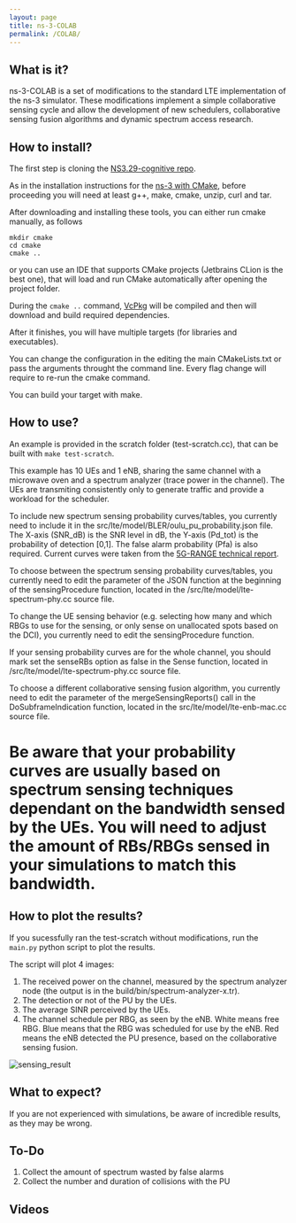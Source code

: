 ```yaml
---
layout: page
title: ns-3-COLAB
permalink: /COLAB/
---
```


## What is it?
ns-3-COLAB is a set of modifications to the standard LTE implementation of the ns-3 simulator. These modifications implement a simple collaborative sensing cycle and allow the development of new schedulers, collaborative sensing fusion algorithms and dynamic spectrum access research.

## How to install?
The first step is cloning the [NS3.29-cognitive repo](https://github.com/Gabrielcarvfer/NS3/tree/NS3.29-cognitive).

As in the installation instructions for the [ns-3 with CMake](NS3/installation), before proceeding you will need at least g++, make, cmake, unzip, curl and tar.

After downloading and installing these tools, you can either run cmake manually, as follows
```
mkdir cmake
cd cmake
cmake ..
```
or you can use an IDE that supports CMake projects (Jetbrains CLion is the best one), that will load and run CMake automatically after opening the project folder.

During the `cmake ..` command, [VcPkg](https://github.com/Microsoft/vcpkg) will be compiled and then will download and build required dependencies.

After it finishes, you will have multiple targets (for libraries and executables).

You can change the configuration in the editing the main CMakeLists.txt or pass the arguments throught the command line. Every flag change will require to re-run the cmake command.

You can build your target with make. 

## How to use?
An example is provided in the scratch folder (test-scratch.cc), that can be built with `make test-scratch`.

This example has 10 UEs and 1 eNB, sharing the same channel with a microwave oven and a spectrum analyzer (trace power in the channel). The UEs are transmiting consistently only to generate traffic and provide a workload for the scheduler.

To include new spectrum sensing probability curves/tables, you currently need to include it in the src/lte/model/BLER/oulu_pu_probability.json file. The X-axis (SNR_dB) is the SNR level in dB, the Y-axis (Pd_tot) is the probability of detection [0,1]. The false alarm probability (Pfa) is also required. Current curves were taken from the [5G-RANGE technical report](http://5g-range.eu/wp-content/uploads/2018/04/D4.2-Spectrum-Sensing-to-Complement-Databases.pdf).

To choose between the spectrum sensing probability curves/tables, you currently need to edit the parameter of the JSON function at the beginning of the sensingProcedure function, located in the /src/lte/model/lte-spectrum-phy.cc source file.

To change the UE sensing behavior (e.g. selecting how many and which RBGs to use for the sensing, or only sense on unallocated spots based on the DCI), you currently need to edit the sensingProcedure function.

If your sensing probability curves are for the whole channel, you should mark set the senseRBs option as false in the Sense function, located in /src/lte/model/lte-spectrum-phy.cc source file.

To choose a different collaborative sensing fusion algorithm, you currently need to edit the parameter of the mergeSensingReports() call in the DoSubframeIndication function, located in the src/lte/model/lte-enb-mac.cc source file.

# Be aware that your probability curves are usually based on spectrum sensing techniques dependant on the bandwidth sensed by the UEs. You will need to adjust the amount of RBs/RBGs sensed in your simulations to match this bandwidth.

## How to plot the results?
If you sucessfully ran the test-scratch without modifications, run the `main.py` python script to plot the results.

The script will plot 4 images:
1. The received power on the channel, measured by the spectrum analyzer node (the output is in the build/bin/spectrum-analyzer-x.tr).
2. The detection or not of the PU by the UEs.
3. The average SINR perceived by the UEs.
4. The channel schedule per RBG, as seen by the eNB. White means free RBG. Blue means that the RBG was scheduled for use by the eNB. Red means the eNB detected the PU presence, based on the collaborative sensing fusion.

![sensing_result](/NS3/img/sensing_result.png)

## What to expect?
If you are not experienced with simulations, be aware of incredible results, as they may be wrong. 

## To-Do
1. Collect the amount of spectrum wasted by false alarms
2. Collect the number and duration of collisions with the PU

## Videos